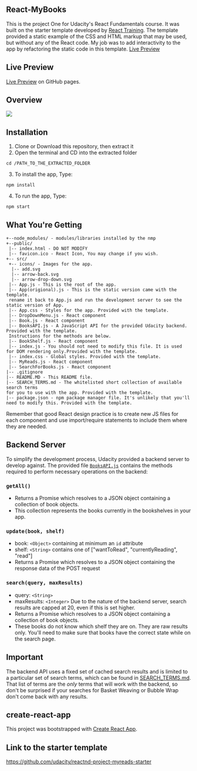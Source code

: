 ## React-MyBooks
This is the project One for Udacity's React Fundamentals course. It was built on the starter template developed by [React Training](https://reacttraining.com). The template provided a static example of the CSS and HTML markup that may be used, but without any of the React code. My job was to add interactivity to the app by refactoring the static code in this template.
[Live Preview](https://ccincapital.github.io/React-MyBooks/)

## Live Preview
[Live Preview](https://ccincapital.github.io/FEND-arcade-game/) on GitHub pages.

## Overview
<img src="https://d17h27t6h515a5.cloudfront.net/topher/2017/July/595d48a9_correct-use-of-state/correct-use-of-state.gif"></img>

## Installation
1. Clone or Download this repository, then extract it
2. Open the terminal and CD into the extracted folder
```
cd /PATH_TO_THE_EXTRACTED_FOLDER
```
3. To install the app, Type:
```
npm install
```
4. To run the app, Type:
```
npm start
```

## What You're Getting
```
+--node_modules/ - modules/libraries installed by the nmp
+--public/    
 |-- index.html - DO NOT MODIFY
 |-- favicon.ico - React Icon, You may change if you wish.
+-- src/
 +-- icons/ - Images for the app.
  |-- add.svg
  |-- arrow-back.svg
  |-- arrow-drop-down.svg
 |-- App.js - This is the root of the app.
 |-- App(origional).js - This is the static version came with the template. 
 rename it back to App.js and run the development server to see the static version of App.
 |-- App.css - Styles for the app. Provided with the template.
 |-- DropDownMenu.js - React component
 |-- Book.js - React component
 |-- BooksAPI.js - A JavaScript API for the provided Udacity backend. Provided with the template.
 Instructions for the methods are below.
 |-- BookShelf.js - React component
 |-- index.js - You should not need to modify this file. It is used for DOM rendering only.Provided with the template.
 |-- index.css - Global styles. Provided with the template.
 |-- MyReads.js - React component
 |-- SearchForBooks.js - React component
|-- .gitignore 
|-- README.MD - This README file.
|-- SEARCH_TERMS.md - The whitelisted short collection of available search terms 
for you to use with the app. Provided with the template.
|-- package.json - npm package manager file. It's unlikely that you'll need to modify this. Provided with the template.
```

Remember that good React design practice is to create new JS files for each component and use import/require statements to include them where they are needed.

## Backend Server

To simplify the development process, Udacity provided a backend server to develop against. The provided file [`BooksAPI.js`](src/BooksAPI.js) contains the methods required to perform necessary operations on the backend:

### `getAll()`
* Returns a Promise which resolves to a JSON object containing a collection of book objects.
* This collection represents the books currently in the bookshelves in your app.

### `update(book, shelf)`
* book: `<Object>` containing at minimum an `id` attribute
* shelf: `<String>` contains one of ["wantToRead", "currentlyReading", "read"]  
* Returns a Promise which resolves to a JSON object containing the response data of the POST request

### `search(query, maxResults)`
* query: `<String>`
* maxResults: `<Integer>` Due to the nature of the backend server, search results are capped at 20, even if this is set higher.
* Returns a Promise which resolves to a JSON object containing a collection of book objects.
* These books do not know which shelf they are on. They are raw results only. You'll need to make sure that books have the correct state while on the search page.

## Important
The backend API uses a fixed set of cached search results and is limited to a particular set of search terms, which can be found in [SEARCH_TERMS.md](SEARCH_TERMS.md). That list of terms are the _only_ terms that will work with the backend, so don't be surprised if your searches for Basket Weaving or Bubble Wrap don't come back with any results. 

## create-react-app

This project was bootstrapped with [Create React App](https://github.com/facebookincubator/create-react-app). 

## Link to the starter template

https://github.com/udacity/reactnd-project-myreads-starter
